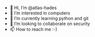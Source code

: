 - 👋 Hi, I’m @atlas-hades
- 👀 I’m interested in computers
- 🌱 I’m currently learning python and git
- 💞️ I’m looking to collaborate on security
- 📫 How to reach me :-)

<!---
atlas-hades/atlas-hades is a ✨ special ✨ repository because its `README.md` (this file) appears on your GitHub profile.
You can click the Preview link to take a look at your changes.
--->
